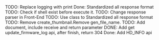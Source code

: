 TODO: Replace logging with print
Done: Standardized all response format
TODO: Check if shell exist before execute it.
TODO: Change response parser in Front-End
TODO: Use class to Standardized all response format
TODO: Remove create_thumbnail.Remove gen_file_name.
TODO: Add document, include receive and return parameter
DONE: Add get update_firmware_log api, after finish, return 304
Done: Add HD_INFO api
